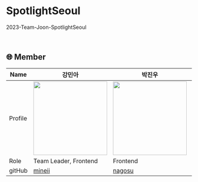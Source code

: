 # SpotlightSeoul
2023-Team-Joon-SpotlightSeoul

<br>

## 🌐 Member
| Name    | 강민아   |  박진우   | 권광재  |  정윤호    |
| ------- | -------| ---------| ----- | -------- | 
| Profile | <img width="200px" src="https://avatars.githubusercontent.com/u/97724189?v=4"/>    | <img width="200px" src="https://avatars.githubusercontent.com/u/100352367?v=4" />  | <img width="200px" src="https://avatars.githubusercontent.com/u/121513336?v=4"/>    | <img width="200px" src="https://avatars.githubusercontent.com/u/87285536?v=4"/>  |
| Role    | Team Leader, Frontend | Frontend  | Backend   | Backend |
| gitHub  |  [mineii](https://github.com/mineii) | [nagosu](https://github.com/nagosu)   | [kwongwangjae](https://github.com/kwongwangjae)    |  [yunhobb](https://github.com/yunhobb) |

